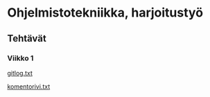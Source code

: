 # Ohjelmistotekniikka, harjoitustyö

## Tehtävät
### Viikko 1

[gitlog.txt](https://github.com/n1k1k/ot-harjoitustyo/blob/master/laskarit/viikko1/gitlog.txt)

[komentorivi.txt](https://github.com/n1k1k/ot-harjoitustyo/blob/master/laskarit/viikko1/komentorivi.txt)
